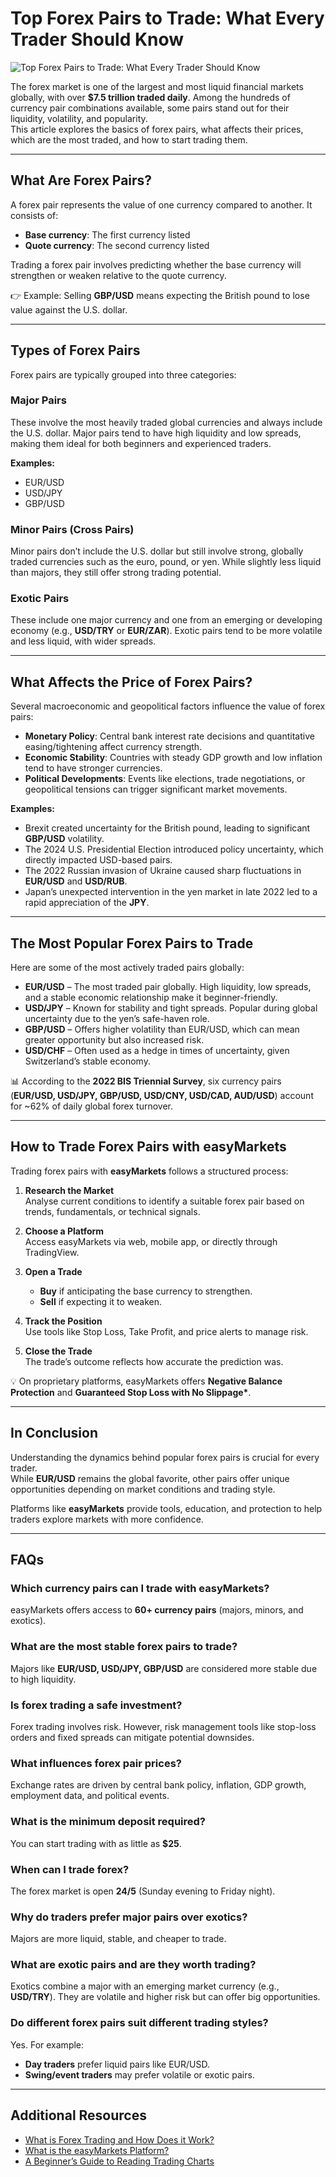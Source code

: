 <!--meta
title: Top Forex Pairs to Trade: What Every Trader Should Know
slug: top-forex-pairs-to-trade
canonical_url: https://www.easy-markets.com/education/forex/top-forex-pairs-to-trade 
date: 2025-09-05 
primary-keyword: forex pairs
meta_description: An essential beginner's guide to forex trading: how it works, what to know before starting, trading tools, risk management, and how to choose the right broker.
keywords: Explore the most popular forex pairs, what influences their prices, and how to trade them. Learn the difference between major, minor, and exotic pairs. 
"og_image": "https://github.com/user-attachments/assets/ae3951fd-ed2c-4818-be29-a4434a553cab",
"images": [
"https://github.com/user-attachments/assets/ce8a2820-4714-4db1-a770-bf1162be4081
],
"twitter_card": "easyMarkets"
-->

# Top Forex Pairs to Trade: What Every Trader Should Know

![Top Forex Pairs to Trade: What Every Trader Should Know](https://github.com/user-attachments/assets/ce8a2820-4714-4db1-a770-bf1162be4081)

The forex market is one of the largest and most liquid financial markets globally, with over **$7.5 trillion traded daily**. Among the hundreds of currency pair combinations available, some pairs stand out for their liquidity, volatility, and popularity.  
This article explores the basics of forex pairs, what affects their prices, which are the most traded, and how to start trading them.  

---

## What Are Forex Pairs?

A forex pair represents the value of one currency compared to another. It consists of:  

- **Base currency**: The first currency listed  
- **Quote currency**: The second currency listed  

Trading a forex pair involves predicting whether the base currency will strengthen or weaken relative to the quote currency.  

👉 Example: Selling **GBP/USD** means expecting the British pound to lose value against the U.S. dollar.  

---

## Types of Forex Pairs

Forex pairs are typically grouped into three categories:  

### Major Pairs
These involve the most heavily traded global currencies and always include the U.S. dollar. Major pairs tend to have high liquidity and low spreads, making them ideal for both beginners and experienced traders.  

**Examples:**  
- EUR/USD  
- USD/JPY  
- GBP/USD  

### Minor Pairs (Cross Pairs)
Minor pairs don’t include the U.S. dollar but still involve strong, globally traded currencies such as the euro, pound, or yen. While slightly less liquid than majors, they still offer strong trading potential.  

### Exotic Pairs
These include one major currency and one from an emerging or developing economy (e.g., **USD/TRY** or **EUR/ZAR**). Exotic pairs tend to be more volatile and less liquid, with wider spreads.  

---

## What Affects the Price of Forex Pairs?

Several macroeconomic and geopolitical factors influence the value of forex pairs:  

- **Monetary Policy**: Central bank interest rate decisions and quantitative easing/tightening affect currency strength.  
- **Economic Stability**: Countries with steady GDP growth and low inflation tend to have stronger currencies.  
- **Political Developments**: Events like elections, trade negotiations, or geopolitical tensions can trigger significant market movements.  

**Examples:**  
- Brexit created uncertainty for the British pound, leading to significant **GBP/USD** volatility.  
- The 2024 U.S. Presidential Election introduced policy uncertainty, which directly impacted USD-based pairs.  
- The 2022 Russian invasion of Ukraine caused sharp fluctuations in **EUR/USD** and **USD/RUB**.  
- Japan’s unexpected intervention in the yen market in late 2022 led to a rapid appreciation of the **JPY**.  

---

## The Most Popular Forex Pairs to Trade

Here are some of the most actively traded pairs globally:  

- **EUR/USD** – The most traded pair globally. High liquidity, low spreads, and a stable economic relationship make it beginner-friendly.  
- **USD/JPY** – Known for stability and tight spreads. Popular during global uncertainty due to the yen’s safe-haven role.  
- **GBP/USD** – Offers higher volatility than EUR/USD, which can mean greater opportunity but also increased risk.  
- **USD/CHF** – Often used as a hedge in times of uncertainty, given Switzerland’s stable economy.  

📊 According to the **2022 BIS Triennial Survey**, six currency pairs (**EUR/USD, USD/JPY, GBP/USD, USD/CNY, USD/CAD, AUD/USD**) account for ~62% of daily global forex turnover.  

---

## How to Trade Forex Pairs with easyMarkets

Trading forex pairs with **easyMarkets** follows a structured process:  

1. **Research the Market**  
   Analyse current conditions to identify a suitable forex pair based on trends, fundamentals, or technical signals.  

2. **Choose a Platform**  
   Access easyMarkets via web, mobile app, or directly through TradingView.  

3. **Open a Trade**  
   - **Buy** if anticipating the base currency to strengthen.  
   - **Sell** if expecting it to weaken.  

4. **Track the Position**  
   Use tools like Stop Loss, Take Profit, and price alerts to manage risk.  

5. **Close the Trade**  
   The trade’s outcome reflects how accurate the prediction was.  

💡 On proprietary platforms, easyMarkets offers **Negative Balance Protection** and **Guaranteed Stop Loss with No Slippage\***.  

---

## In Conclusion

Understanding the dynamics behind popular forex pairs is crucial for every trader.  
While **EUR/USD** remains the global favorite, other pairs offer unique opportunities depending on market conditions and trading style.  

Platforms like **easyMarkets** provide tools, education, and protection to help traders explore markets with more confidence.  

---

## FAQs

### Which currency pairs can I trade with easyMarkets?  
easyMarkets offers access to **60+ currency pairs** (majors, minors, and exotics).  

### What are the most stable forex pairs to trade?  
Majors like **EUR/USD, USD/JPY, GBP/USD** are considered more stable due to high liquidity.  

### Is forex trading a safe investment?  
Forex trading involves risk. However, risk management tools like stop-loss orders and fixed spreads can mitigate potential downsides.  

### What influences forex pair prices?  
Exchange rates are driven by central bank policy, inflation, GDP growth, employment data, and political events.  

### What is the minimum deposit required?  
You can start trading with as little as **$25**.  

### When can I trade forex?  
The forex market is open **24/5** (Sunday evening to Friday night).  

### Why do traders prefer major pairs over exotics?  
Majors are more liquid, stable, and cheaper to trade.  

### What are exotic pairs and are they worth trading?  
Exotics combine a major with an emerging market currency (e.g., **USD/TRY**). They are volatile and higher risk but can offer big opportunities.  

### Do different forex pairs suit different trading styles?  
Yes. For example:  
- **Day traders** prefer liquid pairs like EUR/USD.  
- **Swing/event traders** may prefer volatile or exotic pairs.  

---

## Additional Resources

- [What is Forex Trading and How Does it Work?](https://github.com/JohnnyMTP/easyMarkets/blob/main/Forex%20Trading%20For%20Beginners.md)  
- [What is the easyMarkets Platform?](https://github.com/JohnnyMTP/easyMarkets/blob/main/What%20is%20the%20easyMarkets%20Platform%20and%20How%20Does%20it%20Work.md)  
- [A Beginner’s Guide to Reading Trading Charts](https://github.com/JohnnyMTP/easyMarkets/blob/main/A%20Beginner's%20Guide%20to%20Reading%20Trading%20Charts.md)  
